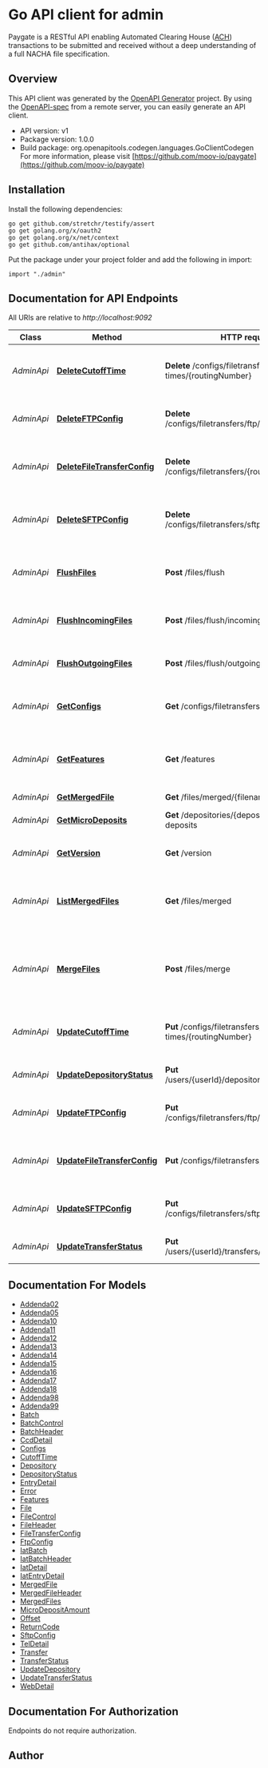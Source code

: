 # Go API client for admin

Paygate is a RESTful API enabling Automated Clearing House ([ACH](https://en.wikipedia.org/wiki/Automated_Clearing_House)) transactions to be submitted and received without a deep understanding of a full NACHA file specification.

## Overview
This API client was generated by the [OpenAPI Generator](https://openapi-generator.tech) project.  By using the [OpenAPI-spec](https://www.openapis.org/) from a remote server, you can easily generate an API client.

- API version: v1
- Package version: 1.0.0
- Build package: org.openapitools.codegen.languages.GoClientCodegen
For more information, please visit [https://github.com/moov-io/paygate](https://github.com/moov-io/paygate)

## Installation

Install the following dependencies:

```shell
go get github.com/stretchr/testify/assert
go get golang.org/x/oauth2
go get golang.org/x/net/context
go get github.com/antihax/optional
```

Put the package under your project folder and add the following in import:

```golang
import "./admin"
```

## Documentation for API Endpoints

All URIs are relative to *http://localhost:9092*

Class | Method | HTTP request | Description
------------ | ------------- | ------------- | -------------
*AdminApi* | [**DeleteCutoffTime**](docs/AdminApi.md#deletecutofftime) | **Delete** /configs/filetransfers/cutoff-times/{routingNumber} | Remove cutoff times for a given routing number
*AdminApi* | [**DeleteFTPConfig**](docs/AdminApi.md#deleteftpconfig) | **Delete** /configs/filetransfers/ftp/{routingNumber} | Remove FTP config for a given routing number
*AdminApi* | [**DeleteFileTransferConfig**](docs/AdminApi.md#deletefiletransferconfig) | **Delete** /configs/filetransfers/{routingNumber} | Remove a file transfer config for a given routing number
*AdminApi* | [**DeleteSFTPConfig**](docs/AdminApi.md#deletesftpconfig) | **Delete** /configs/filetransfers/sftp/{routingNumber} | Remove SFTP config for a given routing number
*AdminApi* | [**FlushFiles**](docs/AdminApi.md#flushfiles) | **Post** /files/flush | Download and process all incoming and outgoing ACH files
*AdminApi* | [**FlushIncomingFiles**](docs/AdminApi.md#flushincomingfiles) | **Post** /files/flush/incoming | Download and process all incoming ACH files
*AdminApi* | [**FlushOutgoingFiles**](docs/AdminApi.md#flushoutgoingfiles) | **Post** /files/flush/outgoing | Download and process all outgoing ACH files
*AdminApi* | [**GetConfigs**](docs/AdminApi.md#getconfigs) | **Get** /configs/filetransfers | Get current set of ACH file transfer configuration
*AdminApi* | [**GetFeatures**](docs/AdminApi.md#getfeatures) | **Get** /features | Get an object of enabled features for this PayGate instance
*AdminApi* | [**GetMergedFile**](docs/AdminApi.md#getmergedfile) | **Get** /files/merged/{filename} | null
*AdminApi* | [**GetMicroDeposits**](docs/AdminApi.md#getmicrodeposits) | **Get** /depositories/{depositoryId}/micro-deposits | Get micro-deposits for a Depository
*AdminApi* | [**GetVersion**](docs/AdminApi.md#getversion) | **Get** /version | Show the current version
*AdminApi* | [**ListMergedFiles**](docs/AdminApi.md#listmergedfiles) | **Get** /files/merged | List current files which have merged transfers and are to be uploaded
*AdminApi* | [**MergeFiles**](docs/AdminApi.md#mergefiles) | **Post** /files/merge | Merge transfers and micro-deposits into their outgoing ACH files
*AdminApi* | [**UpdateCutoffTime**](docs/AdminApi.md#updatecutofftime) | **Put** /configs/filetransfers/cutoff-times/{routingNumber} | Update cutoff times for a given routing number
*AdminApi* | [**UpdateDepositoryStatus**](docs/AdminApi.md#updatedepositorystatus) | **Put** /users/{userId}/depositories/{depositoryId} | Update Depository status
*AdminApi* | [**UpdateFTPConfig**](docs/AdminApi.md#updateftpconfig) | **Put** /configs/filetransfers/ftp/{routingNumber} | Update FTP config for a given routing number
*AdminApi* | [**UpdateFileTransferConfig**](docs/AdminApi.md#updatefiletransferconfig) | **Put** /configs/filetransfers/{routingNumber} | Update file transfer config for a given routing number
*AdminApi* | [**UpdateSFTPConfig**](docs/AdminApi.md#updatesftpconfig) | **Put** /configs/filetransfers/sftp/{routingNumber} | Update SFTP config for a given routing number
*AdminApi* | [**UpdateTransferStatus**](docs/AdminApi.md#updatetransferstatus) | **Put** /users/{userId}/transfers/{transferId}/status | Update a Transfer status


## Documentation For Models

 - [Addenda02](docs/Addenda02.md)
 - [Addenda05](docs/Addenda05.md)
 - [Addenda10](docs/Addenda10.md)
 - [Addenda11](docs/Addenda11.md)
 - [Addenda12](docs/Addenda12.md)
 - [Addenda13](docs/Addenda13.md)
 - [Addenda14](docs/Addenda14.md)
 - [Addenda15](docs/Addenda15.md)
 - [Addenda16](docs/Addenda16.md)
 - [Addenda17](docs/Addenda17.md)
 - [Addenda18](docs/Addenda18.md)
 - [Addenda98](docs/Addenda98.md)
 - [Addenda99](docs/Addenda99.md)
 - [Batch](docs/Batch.md)
 - [BatchControl](docs/BatchControl.md)
 - [BatchHeader](docs/BatchHeader.md)
 - [CcdDetail](docs/CcdDetail.md)
 - [Configs](docs/Configs.md)
 - [CutoffTime](docs/CutoffTime.md)
 - [Depository](docs/Depository.md)
 - [DepositoryStatus](docs/DepositoryStatus.md)
 - [EntryDetail](docs/EntryDetail.md)
 - [Error](docs/Error.md)
 - [Features](docs/Features.md)
 - [File](docs/File.md)
 - [FileControl](docs/FileControl.md)
 - [FileHeader](docs/FileHeader.md)
 - [FileTransferConfig](docs/FileTransferConfig.md)
 - [FtpConfig](docs/FtpConfig.md)
 - [IatBatch](docs/IatBatch.md)
 - [IatBatchHeader](docs/IatBatchHeader.md)
 - [IatDetail](docs/IatDetail.md)
 - [IatEntryDetail](docs/IatEntryDetail.md)
 - [MergedFile](docs/MergedFile.md)
 - [MergedFileHeader](docs/MergedFileHeader.md)
 - [MergedFiles](docs/MergedFiles.md)
 - [MicroDepositAmount](docs/MicroDepositAmount.md)
 - [Offset](docs/Offset.md)
 - [ReturnCode](docs/ReturnCode.md)
 - [SftpConfig](docs/SftpConfig.md)
 - [TelDetail](docs/TelDetail.md)
 - [Transfer](docs/Transfer.md)
 - [TransferStatus](docs/TransferStatus.md)
 - [UpdateDepository](docs/UpdateDepository.md)
 - [UpdateTransferStatus](docs/UpdateTransferStatus.md)
 - [WebDetail](docs/WebDetail.md)


## Documentation For Authorization

 Endpoints do not require authorization.


## Author



